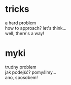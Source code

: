 # tricks

a hard problem  
how to approach? let's think...  
well, there's a way!  

# myki

trudny problem  
jak podejść? pomyślmy...  
ano, sposobem!  